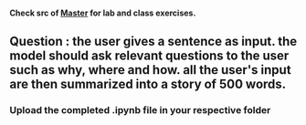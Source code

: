 #### Check src of [Master](../Kaavya/src) for lab and class exercises.

## Question : the user gives a sentence as input. the model should ask relevant questions to the user such as why, where and how. all the user's input are then summarized into a story of 500 words.

### Upload the completed .ipynb file in your respective folder
